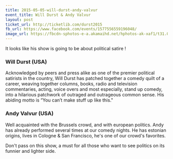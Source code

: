 ```yaml
---
title: 2015-05-05-will-durst-andy-valvur
event_title: Will Durst & Andy Valvur
layout: post
ticket_url: http://ticketlib.com/durst2015
fb_url: https://www.facebook.com/events/1577556559196048/
image_url: https://fbcdn-sphotos-e-a.akamaihd.net/hphotos-ak-xaf1/t31.0-8/s960x960/10659088_892937310769329_7098035433009963029_o.jpg
---
```

It looks like his show is going to be about political satire !

### Will Durst (USA)
Acknowledged by peers and press alike as one of the premier political satirists in the country, Will Durst has patched together a comedy quilt of a career, weaving together columns, books, radio and television commentaries, acting, voice overs and most especially, stand up comedy, into a hilarious patchwork of outraged and outrageous common sense. His abiding motto is “You can’t make stuff up like this."

### Andy Valvur (USA)
Well acquainted with the Brussels crowd, and with european politics. Andy has already performed several times at our comedy nights. He has estonian origins, lives in Cologne & San Francisco, he's one of our crowd's favorites.

Don't pass on this show, a must for all those who want to see politics on its funnier and lighter side.
